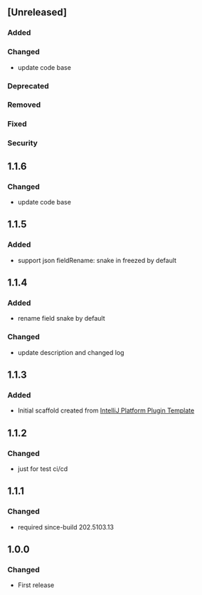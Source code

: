 <!-- Keep a Changelog guide -> https://keepachangelog.com -->
## [Unreleased]
### Added

### Changed
- update code base
### Deprecated

### Removed

### Fixed

### Security
<!-- end unreleased -->

## 1.1.6
### Changed
- update code base

## 1.1.5
### Added
- support json fieldRename: snake in freezed by default

## 1.1.4 
### Added
- rename field snake by default
### Changed
- update description and changed log


## 1.1.3
### Added
- Initial scaffold created from [IntelliJ Platform Plugin Template](https://github.com/JetBrains/intellij-platform-plugin-template)

## 1.1.2
### Changed
- just for test ci/cd

## 1.1.1
### Changed
- required since-build 202.5103.13

## 1.0.0
### Changed
- First release
